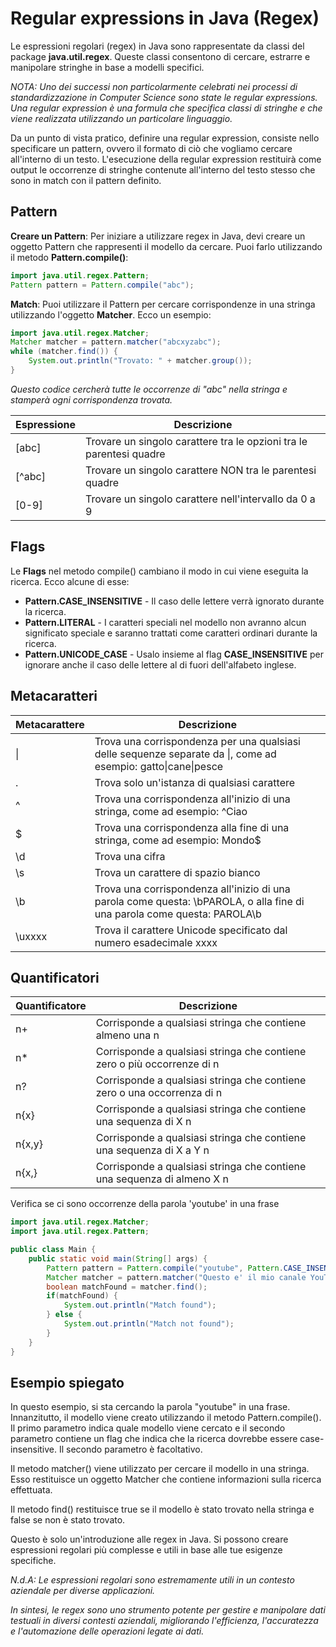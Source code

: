# Regular expressions in Java (Regex)

Le espressioni regolari (regex) in Java sono rappresentate da classi del package **java.util.regex**. Queste classi consentono di cercare, estrarre e manipolare stringhe in base a modelli specifici.

_NOTA: Uno dei successi non particolarmente celebrati nei processi di standardizzazione in Computer Science sono state le regular expressions. 
Una regular expression è una formula che specifica classi di stringhe e che viene realizzata utilizzando un particolare linguaggio._

Da un punto di vista pratico, definire una regular expression, consiste nello specificare un pattern, ovvero il formato di ciò che vogliamo cercare all'interno di un testo. 
L'esecuzione della regular expression restituirà come output le occorrenze di stringhe contenute all'interno del testo stesso che sono in match con il pattern definito.

## Pattern
**Creare un Pattern**: Per iniziare a utilizzare regex in Java, devi creare un oggetto Pattern che rappresenti il modello da cercare. Puoi farlo utilizzando il metodo **Pattern.compile()**:
```Java
import java.util.regex.Pattern;
Pattern pattern = Pattern.compile("abc");
```
**Match**: Puoi utilizzare il Pattern per cercare corrispondenze in una stringa utilizzando l'oggetto **Matcher**. Ecco un esempio:
```Java
import java.util.regex.Matcher;
Matcher matcher = pattern.matcher("abcxyzabc");
while (matcher.find()) {
    System.out.println("Trovato: " + matcher.group());
}
```
_Questo codice cercherà tutte le occorrenze di "abc" nella stringa e stamperà ogni corrispondenza trovata._

| Espressione | Descrizione                                                         |
|-------------|---------------------------------------------------------------------|
| [abc]       | Trovare un singolo carattere tra le opzioni tra le parentesi quadre |
| [^abc]      | Trovare un singolo carattere NON tra le parentesi quadre            |
| [0-9]       | Trovare un singolo carattere nell'intervallo da 0 a 9               |

## Flags
Le **Flags** nel metodo compile() cambiano il modo in cui viene eseguita la ricerca. Ecco alcune di esse:

- **Pattern.CASE_INSENSITIVE** - Il caso delle lettere verrà ignorato durante la ricerca.
- **Pattern.LITERAL** - I caratteri speciali nel modello non avranno alcun significato speciale e saranno trattati come caratteri ordinari durante la ricerca.
- **Pattern.UNICODE_CASE** - Usalo insieme al flag **CASE_INSENSITIVE** per ignorare anche il caso delle lettere al di fuori dell'alfabeto inglese.

## Metacaratteri
| Metacarattere | Descrizione                                                                                                               |
|---------------|---------------------------------------------------------------------------------------------------------------------------|
| \|            | Trova una corrispondenza per una qualsiasi delle sequenze separate da \|, come ad esempio: gatto\|cane\|pesce             |
| .             | Trova solo un'istanza di qualsiasi carattere                                                                              |
| ^             | Trova una corrispondenza all'inizio di una stringa, come ad esempio: ^Ciao                                                |
| $             | Trova una corrispondenza alla fine di una stringa, come ad esempio: Mondo$                                                |
| \d            | Trova una cifra                                                                                                           |
| \s            | Trova un carattere di spazio bianco                                                                                       |
| \b            | Trova una corrispondenza all'inizio di una parola come questa: \bPAROLA, o alla fine di una parola come questa: PAROLA\b  |
| \uxxxx        | Trova il carattere Unicode specificato dal numero esadecimale xxxx                                                        |

## Quantificatori
| Quantificatore | Descrizione                                                             |
|----------------|-------------------------------------------------------------------------|
| n+             | Corrisponde a qualsiasi stringa che contiene almeno una n               |
| n*             | Corrisponde a qualsiasi stringa che contiene zero o più occorrenze di n |
| n?             | Corrisponde a qualsiasi stringa che contiene zero o una occorrenza di n |
| n{x}           | Corrisponde a qualsiasi stringa che contiene una sequenza di X n        |
| n{x,y}         | Corrisponde a qualsiasi stringa che contiene una sequenza di X a Y n    |
| n{x,}          | Corrisponde a qualsiasi stringa che contiene una sequenza di almeno X n |

Verifica se ci sono occorrenze della parola 'youtube' in una frase
```Java
import java.util.regex.Matcher;
import java.util.regex.Pattern;

public class Main {
    public static void main(String[] args) {
        Pattern pattern = Pattern.compile("youtube", Pattern.CASE_INSENSITIVE);
        Matcher matcher = pattern.matcher("Questo e' il mio canale YouTube!");
        boolean matchFound = matcher.find();
        if(matchFound) {
            System.out.println("Match found");
        } else {
            System.out.println("Match not found");
        }
    }
}
```
## Esempio spiegato
In questo esempio, si sta cercando la parola "youtube" in una frase.
Innanzitutto, il modello viene creato utilizzando il metodo Pattern.compile(). Il primo parametro indica quale modello viene cercato e il secondo parametro contiene un flag che indica che la ricerca dovrebbe essere case-insensitive. Il secondo parametro è facoltativo.

Il metodo matcher() viene utilizzato per cercare il modello in una stringa. Esso restituisce un oggetto Matcher che contiene informazioni sulla ricerca effettuata.

Il metodo find() restituisce true se il modello è stato trovato nella stringa e false se non è stato trovato.

Questo è solo un'introduzione alle regex in Java. Si possono creare espressioni regolari più complesse e utili in base alle tue esigenze specifiche.

_N.d.A: Le espressioni regolari sono estremamente utili in un contesto aziendale per diverse applicazioni._

_In sintesi, le regex sono uno strumento potente per gestire e manipolare dati testuali in diversi contesti aziendali, migliorando l'efficienza, l'accuratezza e l'automazione delle operazioni legate ai dati._



